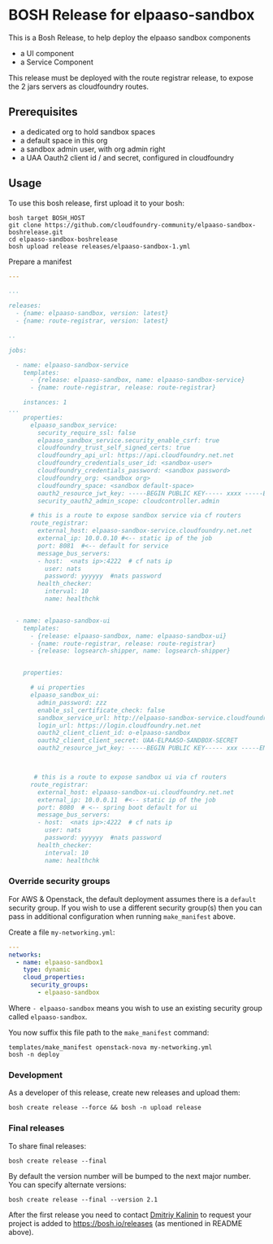 # BOSH Release for elpaaso-sandbox

This is a Bosh Release, to help deploy the elpaaso sandbox components
* a UI component
* a Service Component

This release must be deployed with the route registrar release, to expose the 2 jars servers as cloudfoundry routes. 


## Prerequisites

* a dedicated org to hold sandbox spaces
* a default space in this org
* a sandbox admin user, with org admin right
* a UAA Oauth2 client id / and secret, configured in cloudfoundry


## Usage

To use this bosh release, first upload it to your bosh:

```
bosh target BOSH_HOST
git clone https://github.com/cloudfoundry-community/elpaaso-sandbox-boshrelease.git
cd elpaaso-sandbox-boshrelease
bosh upload release releases/elpaaso-sandbox-1.yml
```

Prepare a manifest

``` yaml
---

...

releases:
  - {name: elpaaso-sandbox, version: latest}
  - {name: route-registrar, version: latest}

..

jobs:

  - name: elpaaso-sandbox-service
    templates:
      - {release: elpaaso-sandbox, name: elpaaso-sandbox-service}
      - {name: route-registrar, release: route-registrar}

    instances: 1
...
    properties:
      elpaaso_sandbox_service:
        security_require_ssl: false
        elpaaso_sandbox_service.security_enable_csrf: true
        cloudfoundry_trust_self_signed_certs: true
        cloudfoundry_api_url: https://api.cloudfoundry.net.net
        cloudfoundry_credentials_user_id: <sandbox-user>
        cloudfoundry_credentials_password: <sandbox password>
        cloudfoundry_org: <sandbox org>
        cloudfoundry_space: <sandbox default-space>
        oauth2_resource_jwt_key: -----BEGIN PUBLIC KEY----- xxxx -----END PUBLIC KEY-----
        security_oauth2_admin_scope: cloudcontroller.admin

      # this is a route to expose sandbox service via cf routers
      route_registrar:
        external_host: elpaaso-sandbox-service.cloudfoundry.net.net
        external_ip: 10.0.0.10 #<-- static ip of the job
        port: 8081  #<-- default for service
        message_bus_servers:
        - host:  <nats ip>:4222  # cf nats ip
          user: nats
          password: yyyyyy  #nats password
        health_checker:
          interval: 10
          name: healthchk


  - name: elpaaso-sandbox-ui
    templates:
      - {release: elpaaso-sandbox, name: elpaaso-sandbox-ui}
      - {name: route-registrar, release: route-registrar}
      - {release: logsearch-shipper, name: logsearch-shipper}


    properties:

      # ui properties
      elpaaso_sandbox_ui:
        admin_password: zzz
        enable_ssl_certificate_check: false
        sandbox_service_url: http://elpaaso-sandbox-service.cloudfoundry.net.net
        login_url: https://login.cloudfoundry.net.net
        oauth2_client_client_id: o-elpaaso-sandbox                                      #<-- must match UAA Oauth2 client 
        oauth2_client_client_secret: UAA-ELPAASO-SANDBOX-SECRET                         #<-- must match UAA Oauth2 client
        oauth2_resource_jwt_key: -----BEGIN PUBLIC KEY----- xxx -----END PUBLIC KEY---- #<-- must match UAA Oauth2 client



       # this is a route to expose sandbox ui via cf routers
      route_registrar:
        external_host: elpaaso-sandbox-ui.cloudfoundry.net.net
        external_ip: 10.0.0.11  #<-- static ip of the job
        port: 8080  # <-- spring boot default for ui
        message_bus_servers:
        - host:  <nats ip>:4222  # cf nats ip
          user: nats
          password: yyyyyy  #nats password
        health_checker:
          interval: 10
          name: healthchk

```



### Override security groups

For AWS & Openstack, the default deployment assumes there is a `default` security group. If you wish to use a different security group(s) then you can pass in additional configuration when running `make_manifest` above.

Create a file `my-networking.yml`:

``` yaml
---
networks:
  - name: elpaaso-sandbox1
    type: dynamic
    cloud_properties:
      security_groups:
        - elpaaso-sandbox
```

Where `- elpaaso-sandbox` means you wish to use an existing security group called `elpaaso-sandbox`.

You now suffix this file path to the `make_manifest` command:

```
templates/make_manifest openstack-nova my-networking.yml
bosh -n deploy
```

### Development

As a developer of this release, create new releases and upload them:

```
bosh create release --force && bosh -n upload release
```

### Final releases

To share final releases:

```
bosh create release --final
```

By default the version number will be bumped to the next major number. You can specify alternate versions:


```
bosh create release --final --version 2.1
```

After the first release you need to contact [Dmitriy Kalinin](mailto://dkalinin@pivotal.io) to request your project is added to https://bosh.io/releases (as mentioned in README above).
